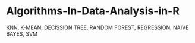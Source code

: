 # Algorithms-In-Data-Analysis-in-R
KNN, K-MEAN, DECISSION TREE, RANDOM FOREST, REGRESSION, NAIVE BAYES, SVM
